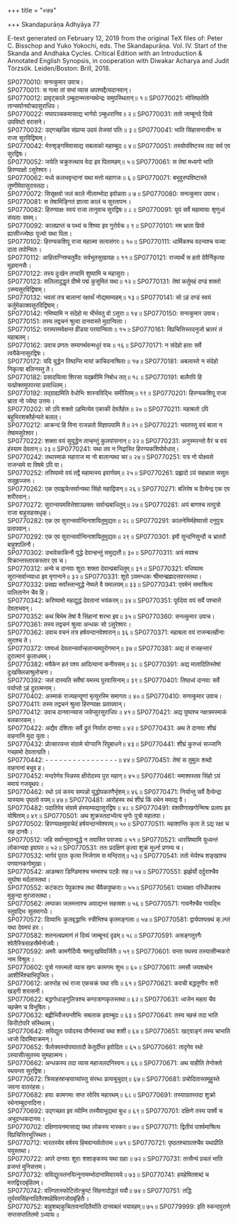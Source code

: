 +++
title = "०७७"

+++
Skandapurāṇa Adhyāya 77

E-text generated on February 12, 2019 from the original TeX files of: Peter C. Bisschop and Yuko Yokochi, eds. The Skandapurāṇa. Vol. IV. Start of the Skanda and Andhaka Cycles. Critical Edition with an Introduction & Annotated English Synopsis, in cooperation with Diwakar Acharya and Judit Törzsök. Leiden/Boston: Brill, 2018.

SP0770010: सनत्कुमार उवाच।  
SP0770011: स गत्वा तां सभां व्यास अपश्यद्दैत्यदानवान्।  
SP0770012: प्रावृट्काले ऽम्बुदान्मत्तान्यथेन्द्रः समुपस्थितान्॥ १॥
SP0770021: मोत्तिष्ठतेति तान्सर्वानवोचदसुराधिपः।  
SP0770022: मघापञ्चकमासाद्य भार्गवो ऽम्बुधरानिव॥ २॥
SP0770031: ततो जाम्बूनदे दिव्ये उपविष्टो वरासने।  
SP0770032: उद्गच्छन्निव संप्राप्य उदयं तेजसां पतिः॥ ३॥
SP0770041: भाति सिंहासनासीनः स राजा सुरविद्विषाम्।  
SP0770042: मेरुशृङ्गमिवासाद्य सबलाको महाम्बुदः॥ ४॥
SP0770051: तस्योपविष्टस्य तदा सर्व एव सुरद्विषः।  
SP0770052: जयेति चक्रुरुत्थाय वेदा इव पितामहम्॥ ५॥
SP0770061: स तेषां मध्यगो भाति हिरण्याक्षो ऽसुरेश्वरः।  
SP0770062: मध्ये कलभवृन्दानां यथा मत्तो महागजः॥ ६॥
SP0770071: बभूवुरुपविष्टास्ते तूष्णीमेवासुरास्तदा।  
SP0770072: सिसृक्षवो जलं काले नीलाम्भोदा इवोन्नताः॥ ७॥
SP0770080: सनत्कुमार उवाच।  
SP0770081: स तेषामिङ्गितं ज्ञात्वा कालं च सुरतापनः।   
SP0770082: हिरण्याक्षः स्वयं राजा तानुवाच सुरद्विषः॥ ८॥
SP0770091: यूयं सर्वे महामायाः शृणुध्वं संयताः समम्।  
SP0770092: कालप्राप्तं च पथ्यं च शिष्या इव गुरोर्वचः॥ ९॥
SP0770101: मम भ्राता प्रियो ह्यासीज्ज्येष्ठः पूज्यो यथा पिता।  
SP0770102: हिरण्यकशिपू राजा महात्मा सत्यसंगरः॥ १०॥
SP0770111: धार्मिकश्च वदन्यश्च यज्वा दाता तपोन्वितः।  
SP0770112: आहिताग्निश्चतुर्वेदः सर्वभूतसुखावहः॥ ११॥
SP0770121: राज्यार्थे स हतो देवैर्निकृत्या मूढमानसैः।  
SP0770122: तस्य दुःखेन तप्यामि शुष्यामि च महासुराः।  
SP0770123: सलिलादुद्धृतं ग्रीष्मे पद्मं कुसुमितं यथा॥ १२॥
SP0770131: तेषां कर्तुमहं दण्डं शक्तो ऽस्म्यसुरविद्विषाम्।  
SP0770132: भवतां तत्र बालानां रक्षार्थं नोद्यमाम्यहम्॥ १३॥
SP0770141: सो ऽहं दण्डं स्वयं कर्तुमेकाक्यसुरविद्विषाम्।  
SP0770142: गमिष्यामि न संदेहो मा भीर्भवतु वो ऽसुराः॥ १४॥
SP0770150: सनत्कुमार उवाच।  
SP0770151: तस्य तद्वचनं श्रुत्वा दानवास्ते मुदान्विताः।  
SP0770152: परस्परमवेक्षन्त व्रीडया परयान्विताः॥ १५॥
SP0770161: विप्रचित्तिस्तदनुजो भ्रातरं तं महाबलम्।  
SP0770162: उवाच प्रणतः सम्यगर्थवन्मधुरं वचः॥ १६॥
SP0770171: न संदेहो हताः सर्वे त्वयैकेनासुरद्विषः।  
SP0770172: यदि युद्धेन तिष्ठन्ति मायां कांचिदनाश्रिताः॥ १७॥
SP0770181: अबलास्ते न संदेहो निकृत्या बलिनस्तु ते।  
SP0770182: प्रसादयित्वा शिरसा यद्ब्रवीमि निबोध तत्॥ १८॥
SP0770191: बालैरपि हि यत्प्रोक्तमुपपत्त्या प्रसाधितम्।  
SP0770192: तद्ग्राह्यमिति वेधोभिः शास्त्रविद्भिः समीरितम्॥ १९॥
SP0770201: हिरण्यकशिपू राजा भ्राता नो ज्येष्ठ उत्तमः।  
SP0770202: सो ऽपि शक्तो ऽहमित्येव एकाकी देवतैर्हतः॥ २०॥
SP0770211: महाबलो ऽपि बहुभिरशक्तैर्हन्यते बलात्।  
SP0770212: आक्रन्दं हि विना राजन्नतो विज्ञापयामि ते॥ २१॥
SP0770221: भवतस्तु वयं बाला न तेषामसुरेश्वर।  
SP0770222: शक्ता वयं सुयुद्धेन तान्हन्तुं कुलपांसनान्॥ २२॥
SP0770231: अनुस्मरन्तो वैरं च वयं हंस्याम देवतान्॥ २३॥
SP0770241: यथा तव न निद्रास्ति हिरण्यकशिपोर्वधात्।  
SP0770242: तथास्माकं महाराज मा नो बालान्यथा चर॥ २४॥
SP0770251: यत्र नो योक्ष्यसे राजन्समे वा विषमे ऽपि वा।  
SP0770252: तरिष्यामो वयं तद्वै महामत्स्य इवार्णवम्॥ २५॥
SP0770261: प्रह्लादो ऽयं सहभ्राता ससुतः ससुहृज्जनः।  
SP0770262: एक एवाह्वयेत्सर्वान्यथा सिंहो महाद्विपान्॥ २६॥
SP0770271: बलिरेष च दैत्येन्द्र एक एव शरीरवान्।  
SP0770272: सुरान्सयमवित्तेशाञ्छक्तः सर्वान्प्रबाधितुम्॥ २७॥
SP0770281: अयं बाणश्च तत्पुत्रो राजा बाहुसहस्रधृक्।  
SP0770282: एक एव सुरान्सर्वान्विनाशयितुमुद्यतः॥ २८॥
SP0770291: कालनेमिर्महेष्वासो दनुपुत्रः प्रतापवान्।  
SP0770292: एक एव सुरान्सर्वान्विनाशयितुमुद्यतः॥ २९॥
SP0770301: इमौ सुन्दनिसुन्दौ च भ्रातरौ बाहुशालिनौ।  
SP0770302: उभावेकाकिनौ युद्धे देवान्हन्तुं समुद्यतौ॥ ३०॥
SP0770311: अयं मयश्च विक्रान्तस्तारकस्तार एव च।  
SP0770312: अन्ये च दानवाः शूराः शक्ता देवान्प्रबाधितुम्॥ ३१॥
SP0770321: वधिष्यामः सुरान्सर्वान्व्याधा इव मृगान्वने॥ ३२॥
SP0770331: शूरो ऽयमन्धकः श्रीमान्ब्रह्मदत्तवरस्तथा।  
SP0770332: प्रसह्य सर्वांस्तान्युद्धे नेष्यते वै यमालयम्॥ ३३॥
SP0770341: एवमेनं समाश्रित्य पालितानेन चैव हि।  
SP0770342: करिष्यामो महद्युद्धं देवतानां भयंकरम्॥ ३४॥
SP0770351: पूर्वदेवा वयं सर्वे पश्चात्ते देवताभवन्।  
SP0770352: कथं बिभेम तेषां वै सिंहानां शरभा इव॥ ३५॥
SP0770360: सनत्कुमार उवाच।  
SP0770361: तस्य तद्वचनं श्रुत्वा अन्धकः सो ऽसुरेश्वरः।  
SP0770362: उवाच वचनं तत्र हर्षयन्दानवेश्वरान्॥ ३६॥
SP0770371: महाबला वयं राजन्बलहीनाः सुराश्च ते।  
SP0770372: पश्यध्वं देवतान्सर्वान्हतान्यमपुरोगमान्॥ ३७॥
SP0770381: अद्य तं राजहन्तारं दुरात्मानं कुलाधमम्।  
SP0770382: मयैकेन हतं पश्य आदित्यानां कनीयसम्॥ ३८॥
SP0770391: अद्य मातादितिस्तेषां दुःखक्लिन्नाश्रुलोचना।  
SP0770392: जलं दास्यति सर्वेषां यमस्य पुरवासिनाम्॥ ३९॥
SP0770401: तिष्ठध्वं दानवाः सर्वे पर्याप्तो ऽहं दुरात्मनाम्।  
SP0770402: अस्माकं राज्यहन्तॄणां मृत्युरस्मि समागतः॥ ४०॥
SP0770410: सनत्कुमार उवाच।  
SP0770411: तस्य तद्वचनं श्रुत्वा हिरण्याक्षः प्रतापवान्।  
SP0770412: उवाच दानवान्व्यास जयेप्सुरसुराधिपः॥ ४१॥
SP0770421: अद्य पुष्यश्च नक्षत्रमस्माकं बलकारकम्।  
SP0770422: अद्यैव दंशिताः सर्वे द्रुतं निर्यात दानवाः॥ ४२॥
SP0770431: अथ ते दानवाः शीघ्रं वाहनानि मुदा युताः।  
SP0770432: प्रोत्सारयन्त संग्रामे योग्यानि रिपुबाधने॥ ४३॥
SP0770441: शीघ्रं कुरुध्वं सज्जानि गच्छामो देवतान्प्रति।  
SP0770442: - - - - - - - -  - - - - - - - -॥ ४४॥
SP0770451: तेषां स तुमुलः शब्दो वाहनानां बभूव ह।  
SP0770452: मन्दरेणेव भिन्नस्य क्षीरोदस्य पुरा महान्॥ ४५॥
SP0770461: ममाश्वस्तव सिंहो ऽयं ममायं गजयूथपः।  
SP0770462: रथो ऽयं कस्य सम्पन्नो युद्धोपकरणैर्भृशम्॥ ४६॥
SP0770471: निर्यान्तु सर्वे दैत्येन्द्रा यास्यामः पृष्ठतो वयम्॥ ४७॥
SP0770481: आरोहस्व रथं शीघ्रं किं रथेन ममाद्य वै।  
SP0770482: पदातिरेव संग्रामे हंस्याम्यद्यासुरद्विषः॥ ४८॥
SP0770491: वंशवीणाखगोन्मिश्रः प्रलाप इव योषिताम्॥ ४९॥
SP0770501: अथ शुक्रस्तदाभ्येत्य भृगोः पुत्रो महातपाः।  
SP0770502: हिरण्याक्षमुवाचेदं हर्षयन्दानवेश्वरम्॥ ५०॥
SP0770511: महाशान्तिः कृता ते ऽद्य रक्षा च सह दानवैः।  
SP0770512: जहि सर्वान्सुरान्युद्धे न तवास्ति पराजयः॥ ५१॥
SP0770521: धारयिष्यामि युध्यन्तं लोकान्यज्ञ इवापरः॥ ५२॥
SP0770531: ततः प्रदक्षिणं कृत्वा शुक्रं मूर्ध्ना प्रणम्य च।  
SP0770532: भार्गवं पुरतः कृत्वा निर्जगाम स मन्दिरात्॥ ५३॥
SP0770541: ततो भेर्यश्च शङ्खाश्च पणवानकगोमुखाः।  
SP0770542: आडम्बरा डिण्डिमाश्च भम्भाश्च पटहैः सह॥ ५४॥
SP0770551: झर्झर्यो दर्दुराश्चैव सुघोषा मर्दलास्तथा।  
SP0770552: कटंकटाः पेपुकाश्च तथा चैवैकपुष्कराः॥ ५५॥
SP0770561: पञ्चाक्षाः परिधीकाश्च मुकुन्दा मुरजास्तथा।  
SP0770562: लम्पाका जलमत्ताश्च अवाद्यन्त सहस्रशः॥ ५६॥
SP0770571: गायनैश्चैव गायद्भिः स्तुवद्भिः सूतमागधैः।  
SP0770572: दिव्याभिः कुलवृद्धाभिः स्त्रीभिश्च कृतमङ्गलाः॥ ५७॥
SP0770581: द्वार्यपश्यन्रथं क्.ल्प्तं यथा देवमयं हरः।  
SP0770582: शतनल्वप्रमाणं तं दिव्यं जाम्बूनदं दृढम्॥ ५८॥
SP0770591: असङ्गतुरगैः श्वेतैस्त्रिसाहस्रैर्मनोजवैः।  
SP0770592: अमरैः कामगैर्दिव्यैः श्रमदुःखविवर्जितैः॥ ५९॥
SP0770601: यन्ता रथस्य तस्यासीन्मकरो नाम विश्रुतः।  
SP0770602: पुत्रो गरुत्मतो व्यास खगः कामगमः शुभः॥ ६०॥
SP0770611: तमसौ जयशब्देन आशीर्भिश्चाभिपूजितः।  
SP0770612: आरुरोह रथं राजा एकचक्रं यथा रविः॥ ६१॥
SP0770621: कवची बद्धतूणीरः शरी खड्गी शरासनी।  
SP0770622: बद्धगोधाङ्गुलित्रश्च कण्ठत्राणकृतस्तथा॥ ६२॥
SP0770631: ध्वजेन महता चैव च्छत्त्रेण च विभूषितः।  
SP0770632: बह्वीभिर्वैजयन्तीभिः सबलाक इवाम्बुदः॥ ६३॥
SP0770641: तस्य च्छत्त्रं तदा भाति किरीटोपरि संस्थितम्।  
SP0770642: सविद्युतः पयोदस्य पौर्णमास्यां यथा शशी॥ ६४॥
SP0770651: खट्वाङ्गं तस्य चाभाति ध्वजो दिवमिवाक्रमन्।  
SP0770652: त्रैलोक्यस्योपघातादौ केतुर्दीप्त इवोदितः॥ ६५॥
SP0770661: तादृगेव रथो ऽस्यासीत्सुतस्य सुमहात्मनः।  
SP0770662: अन्धकस्य तदा व्यास महाजलदनिस्वनः॥ ६६॥
SP0770671: अथ याहीति तेनोक्तो रथयन्ता सुरद्विषा।   
SP0770672: त्रिसाहस्रान्हयाग्र्यांस्तु संरब्धः प्रत्यचूचुदत्॥ ६७॥
SP0770681: प्रचोदितास्तमूहुस्ते जवना वातरंहसः।  
SP0770682: हयाः कामगमाः सप्त रवेरिव महारथम्॥ ६८॥
SP0770691: तस्याग्रतस्तदा शुक्रो रथेनाम्बुदनादिना।  
SP0770692: उद्गच्छत इव व्योम्नि तस्यैवाभूद्यथा बुधः॥ ६९॥
SP0770701: दक्षिणे तस्य पार्श्वे च अभूदन्धकदानवः।  
SP0770702: दक्षिणायनमासाद्य यथा लोकस्य भास्करः॥ ७०॥
SP0770711: द्वितीयं पार्श्वमाश्रित्य विप्रचित्तिरभूत्स्थितः।  
SP0770712: भारतस्येव वर्षस्य हिमवान्पर्वतोत्तमः॥ ७१॥
SP0770721: पृष्ठतश्चाग्रतश्चैव यथाप्रीति ययुस्तथा।  
SP0770722: अपरे दानवाः शूराः शशाङ्कस्य यथा ग्रहाः॥ ७२॥
SP0770731: तत्सैन्यं प्रचलं भाति व्रजन्तं मुनिसत्तम।  
SP0770732: सविद्युत्स्तनयित्नूनामम्भोदानामिवात्यये॥ ७३॥
SP0770741: हयहेषितशब्दं च मत्तद्विरदबृंहितम्।  
SP0770742: वल्गितास्फोटितोत्क्रुष्टं सिंहनादोद्धतं ययौ॥ ७४॥
SP0770751: तद्धि तूर्यरवसिंहनादितैरश्वहेषितगजोग्रबृंहितैः।  
SP0770752: बाहुशब्दकुचितावनादितैर्याति दानवबलं भयावहम्॥ ७५॥
SP0779999: इति स्कन्दपुराणे सप्तसप्ततितमो ऽध्यायः॥
